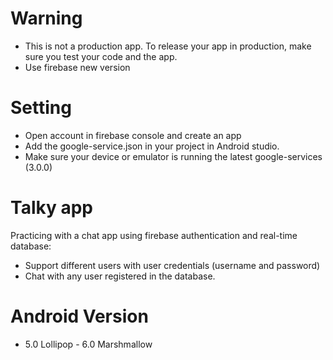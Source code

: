 # Warning
* This is not a production app. To release your app in production, make sure you test your code and the app.
* Use firebase new version
  
# Setting
* Open account in firebase console and create an app
* Add the google-service.json in your project in Android studio.
* Make sure your device or emulator is running the latest google-services (3.0.0)

# Talky  app  
Practicing with a chat app using firebase authentication and real-time database:   
*	Support different users with user credentials (username and password)
*	Chat with any user registered in the database.

# Android Version
* 5.0 Lollipop - 6.0 Marshmallow
